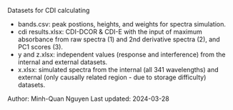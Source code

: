 Datasets for CDI calculating
- bands.csv: peak postions, heights, and weights for spectra simulation.
- cdi results.xlsx: CDI-DCOR & CDI-E with the input of maximum absorbance from raw spectra (1) and 2nd derivative spectra (2), and PC1 scores (3).
- y and z.xlsx: independent values (response and interference) from the internal and external datasets.
- x.xlsx: simulated spectra from the internal (all 341 wavelengths) and external (only causally related region - due to storage difficulty) datasets.

Author: Minh-Quan Nguyen
  Last updated: 2024-03-28
